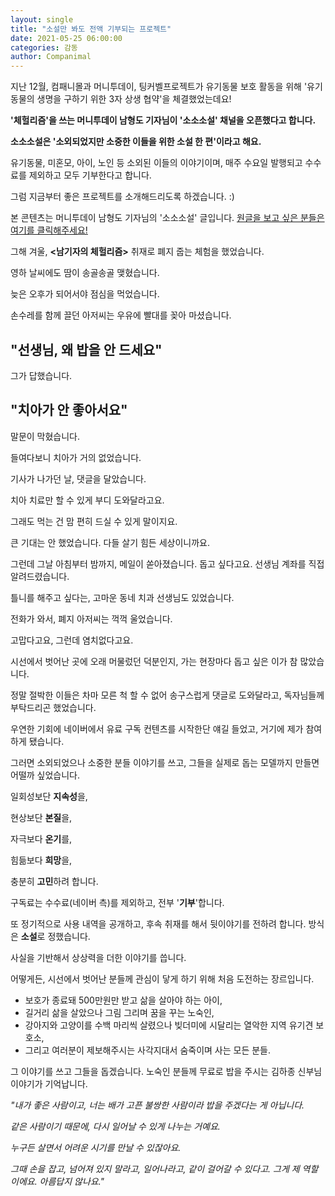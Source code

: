 ```yaml
---
layout: single
title: "소설만 봐도 전액 기부되는 프로젝트"
date: 2021-05-25 06:00:00
categories: 감동
author: Companimal
---
```


지난 12월, 컴패니몰과 머니투데이, 팅커벨프로젝트가 유기동물 보호 활동을 위해 '유기동물의 생명을 구하기 위한 3자 상생 협약'을 체결했었는데요!

**'체헐리즘'을 쓰는 머니투데이 남형도 기자님이 '소소소설' 채널을 오픈했다고 합니다.**

**소소소설은 '소외되었지만 소중한 이들을 위한 소설 한 편'이라고 해요.**

유기동물, 미혼모, 아이, 노인 등 소외된 이들의 이야기이며, 매주 수요일 발행되고 수수료를 제외하고 모두 기부한다고 합니다.

그럼 지금부터 좋은 프로젝트를 소개해드리도록 하겠습니다. :)

본 콘텐츠는 머니투데이 남형도 기자님의 '소소소설' 글입니다. [원글을 보고 싶은 분들은 여기를 클릭해주세요!](https://contents.premium.naver.com/moneytoday/sosonovel/contents/210513000740724Cl)

그해 겨울, **&lt;남기자의 체헐리즘&gt;** 취재로 폐지 줍는 체험을 했었습니다.

영하 날씨에도 땀이 송골송골 맺혔습니다.

늦은 오후가 되어서야 점심을 먹었습니다.

손수레를 함께 끌던 아저씨는 우유에 빨대를 꽂아 마셨습니다.

## "선생님, 왜 밥을 안 드세요"

그가 답했습니다.

## "치아가 안 좋아서요"

말문이 막혔습니다.

들여다보니 치아가 거의 없었습니다.

기사가 나가던 날, 댓글을 달았습니다.

치아 치료만 할 수 있게 부디 도와달라고요.

그래도 먹는 건 맘 편히 드실 수 있게 말이지요.

큰 기대는 안 했었습니다. 다들 살기 힘든 세상이니까요.

그런데 그날 아침부터 밤까지, 메일이 쏟아졌습니다. 돕고 싶다고요. 선생님 계좌를 직접 알려드렸습니다.

틀니를 해주고 싶다는, 고마운 동네 치과 선생님도 있었습니다.

전화가 와서, 폐지 아저씨는 꺽꺽 울었습니다.

고맙다고요, 그런데 염치없다고요.

시선에서 벗어난 곳에 오래 머물렀던 덕분인지, 가는 현장마다 돕고 싶은 이가 참 많았습니다.

정말 절박한 이들은 차마 모른 척 할 수 없어 송구스럽게 댓글로 도와달라고, 독자님들께 부탁드리곤 했었습니다.

우연한 기회에 네이버에서 유료 구독 컨텐츠를 시작한단 얘길 들었고, 거기에 제가 참여하게 됐습니다.

그러면 소외되었으나 소중한 분들 이야기를 쓰고, 그들을 실제로 돕는 모델까지 만들면 어떨까 싶었습니다.

일회성보단 **지속성**을,

현상보단 **본질**을,

자극보다 **온기**를,

힘듦보다 **희망**을,

충분히 **고민**하려 합니다.

구독료는 수수료(네이버 측)를 제외하고, 전부 '**기부**'합니다.

또 정기적으로 사용 내역을 공개하고, 후속 취재를 해서 뒷이야기를 전하려 합니다. 방식은 **소설**로 정했습니다.

사실을 기반해서 상상력을 더한 이야기를 씁니다.

어떻게든, 시선에서 벗어난 분들께 관심이 닿게 하기 위해 처음 도전하는 장르입니다.

- 보호가 종료돼 500만원만 받고 삶을 살아야 하는 아이,
- 길거리 삶을 살았으나 그림 그리며 꿈을 꾸는 노숙인,
- 강아지와 고양이를 수백 마리씩 살렸으나 빚더미에 시달리는 열악한 지역 유기견 보호소,
- 그리고 여러분이 제보해주시는 사각지대서 숨죽이며 사는 모든 분들.

그 이야기를 쓰고 그들을 돕겠습니다. 노숙인 분들께 무료로 밥을 주시는 김하종 신부님 이야기가 기억납니다.

_"내가 좋은 사람이고, 너는 배가 고픈 불쌍한 사람이라 밥을 주겠다는 게 아닙니다._

_같은 사람이기 때문에, 다시 일어날 수 있게 나누는 거예요._

_누구든 살면서 어려운 시기를 만날 수 있잖아요._

_그때 손을 잡고, 넘어져 있지 말라고, 일어나라고, 같이 걸어갈 수 있다고. 그게 제 역할이에요. 아름답지 않나요."_

[](https://contents.premium.naver.com/moneytoday/sosonovel?utm_source=m.holapet.com&utm_medium=post&utm_campaign=post_%EC%86%8C%EC%86%8C%EC%86%8C%EC%84%A4)
